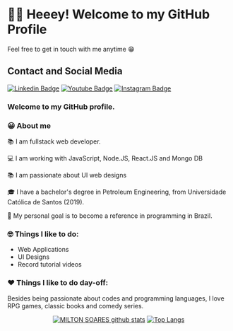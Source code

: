 # 👋🏼 Heeey! Welcome to my GitHub Profile

Feel free to get in touch with me anytime 😁

## Contact and Social Media
[![Linkedin Badge](https://img.shields.io/badge/linkedin-%230077B5.svg?&style=for-the-badge&logo=linkedin&logoColor=white&link=https://www.linkedin.com/in/soaresmilton/)](https://www.linkedin.com/in/soaresmilton/)
[![Youtube Badge](https://img.shields.io/badge/youtube-%23FF0000.svg?&style=for-the-badge&logo=youtube&logoColor=white)](https://www.youtube.com/channel/UCMsbUh0LDOMQCTBdBXwkFiQ/)
[![Instagram Badge](https://img.shields.io/badge/instagram-%23E4405F.svg?&style=for-the-badge&logo=instagram&logoColor=white&link=https://www.instagram.com/soaresmiltinho/)](https://www.instagram.com/soaresmiltinho/)

### Welcome to my GitHub profile.


### 😀 About me 
📚 I am fullstack web developer.

💻 I am working with JavaScript, Node.JS, React.JS and Mongo DB

📚 I am passionate about UI web designs 

🎓 I have a bachelor's degree in Petroleum Engineering, from Universidade Católica de Santos (2019).

🎯 My personal goal is to become a reference in programming in Brazil.

### 🤓 Things I like to do:
- Web Applications
- UI Designs
- Record tutorial videos

### ❤ Things I like to do day-off:
Besides being passionate about codes and programming languages, I love RPG games, classic books and comedy series.


<div align="center" >
  
[![MILTON SOARES github stats](https://github-readme-stats.vercel.app/api?username=soaresmilton&show_icons=true&theme=radical&bg_color=30,0d0d0d,191919&title_color=fff&text_color=fff&icon_color=79ff97)](https://github.com/anuraghazra/github-readme-stats)
[![Top Langs](https://github-readme-stats.vercel.app/api/top-langs/?username=soaresmilton&layout=compact&theme=radical&bg_color=30,0d0d0d,191919&title_color=fff&text_color=fff&icon_color=79ff97)](https://github.com/anuraghazra/github-readme-stats)

</div>

